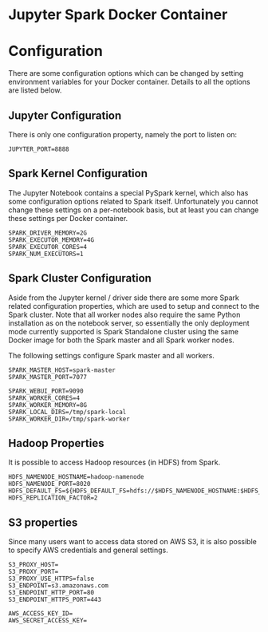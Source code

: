 # Jupyter Spark Docker Container

# Configuration

There are some configuration options which can be changed by setting environment variables for your Docker container.
Details to all the options are listed below.

## Jupyter Configuration

There is only one configuration property, namely the port to listen on:

    JUPYTER_PORT=8888

## Spark Kernel Configuration

The Jupyter Notebook contains a special PySpark kernel, which also has some configuration options related to Spark
itself. Unfortunately you cannot change these settings on a per-notebook basis, but at least you can change these
settings per Docker container.

    SPARK_DRIVER_MEMORY=2G
    SPARK_EXECUTOR_MEMORY=4G
    SPARK_EXECUTOR_CORES=4
    SPARK_NUM_EXECUTORS=1

## Spark Cluster Configuration

Aside from the Jupyter kernel / driver side there are some more Spark related configuration properties, which are used
to setup and connect to the Spark cluster. Note that all worker nodes also require the same Python installation as on
the notebook server, so essentially the only deployment mode currently supported is Spark Standalone cluster using the
same Docker image for both the Spark master and all Spark worker nodes.

The following settings configure Spark master and all workers.

    SPARK_MASTER_HOST=spark-master
    SPARK_MASTER_PORT=7077

    SPARK_WEBUI_PORT=9090
    SPARK_WORKER_CORES=4
    SPARK_WORKER_MEMORY=8G
    SPARK_LOCAL_DIRS=/tmp/spark-local
    SPARK_WORKER_DIR=/tmp/spark-worker

## Hadoop Properties

It is possible to access Hadoop resources (in HDFS) from Spark. 

    HDFS_NAMENODE_HOSTNAME=hadoop-namenode
    HDFS_NAMENODE_PORT=8020
    HDFS_DEFAULT_FS=${HDFS_DEFAULT_FS=hdfs://$HDFS_NAMENODE_HOSTNAME:$HDFS_NAMENODE_PORT}
    HDFS_REPLICATION_FACTOR=2

## S3 properties

Since many users want to access data stored on AWS S3, it is also possible to specify AWS credentials and general
settings.

    S3_PROXY_HOST=
    S3_PROXY_PORT=
    S3_PROXY_USE_HTTPS=false
    S3_ENDPOINT=s3.amazonaws.com
    S3_ENDPOINT_HTTP_PORT=80
    S3_ENDPOINT_HTTPS_PORT=443

    AWS_ACCESS_KEY_ID=
    AWS_SECRET_ACCESS_KEY=
